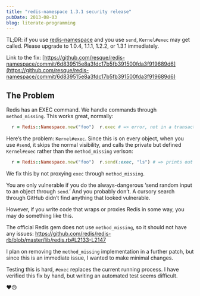 ```yaml
---
title: "redis-namespace 1.3.1 security release"
pubDate: 2013-08-03
blog: literate-programming
---
```



TL;DR: if you use [redis-namespace](https://rubygems.org/gems/redis-namespace) and you use `send`, `Kernel#exec` may get called. Please upgrade to 1.0.4, 1.1.1, 1.2.2, or 1.3.1 immediately.

Link to the fix: [https://github.com/resque/redis-namespace/commit/6d839515e8a3fdc17b5fb391500fda3f919689d6](https://github.com/resque/redis-namespace/commit/6d839515e8a3fdc17b5fb391500fda3f919689d6)

## The Problem

Redis has an EXEC command. We handle commands through `method_missing`. This works great, normally:

```ruby
  r = Redis::Namespace.new("foo")  r.exec # => error, not in a transaction, whatever
```

Here’s the problem: `Kernel#exec`. Since this is on every object, when you use `#send`, it skips the normal visibility, and calls the private but defined `Kernel#exec` rather than the `method_missing` verison:

```ruby
  r = Redis::Namespace.new("foo")  r.send(:exec, "ls") # => prints out your current directory
```

We fix this by not proxying `exec` through `method_missing`.

You are only vulnerable if you do the always-dangerous ‘send random input to an object through `send`.’ And you probably don’t. A cursory search through GitHub didn’t find anything that looked vulnerable.

However, if you write code that wraps or proxies Redis in some way, you may do something like this.

The official Redis gem does not use `method_missing`, so it should not have any issues: https://github.com/redis/redis-rb/blob/master/lib/redis.rb#L2133-L2147

I plan on removing the `method_missing` implementation in a further patch, but since this is an immediate issue, I wanted to make minimal changes.

Testing this is hard, `#exec` replaces the current running process. I have verified this fix by hand, but writing an automated test seems difficult.

:heart::cry:
